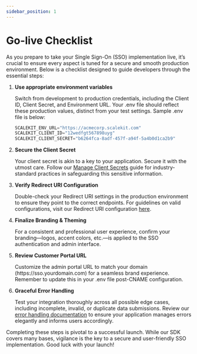 ```yaml
---
sidebar_position: 1
---
```


# Go-live Checklist

As you prepare to take your Single Sign-On (SSO) implementation live, it’s crucial to ensure every aspect is tuned for a secure and smooth production environment. Below is a checklist designed to guide developers through the essential steps: 

1. **Use appropriate environment variables**

    Switch from development to production credentials, including the Client ID, Client Secret, and Environment URL. Your .env file should reflect these production values, distinct from your test settings. Sample .env file is below:

    ```typescript .env
    SCALEKIT_ENV_URL="https://acmecorp.scalekit.com"
    SCALEKIT_CLIENT_ID="12wedfgt567898uyg"
    SCALEKIT_CLIENT_SECRET="b6264fca-8adf-457f-a94f-5a4b0d1ca2b9"
    ```

2. **Secure the Client Secret**

    Your client secret is akin to a key to your application. Secure it with the utmost care. Follow our [Manage Client Secrets](/docs/best-practices/manage-client-secrets.md) guide for industry-standard practices in safeguarding this sensitive information. 

3. **Verify Redirect URI Configuration**
    
    Double-check your Redirect URI settings in the production environment to ensure they point to the correct endpoints. For guidelines on valid configurations, visit our Redirect URI configuration [here](/docs/best-practices/redirect-uri.md).
  
4. **Finalize Branding & Theming**

    For a consistent and professional user experience, confirm your branding—logos, accent colors, etc.—is applied to the SSO authentication and admin interface.

5. **Review Customer Portal URL**
    
    Customize the admin portal URL to match your domain (https<nolink />://sso.yourdomain.com) for a seamless brand experience. Remember to update this in your .env file post-CNAME configuration. 

6. **Graceful Error Handling**
    
    Test your integration thoroughly across all possible edge cases, including incomplete, invalid, or duplicate data submissions. Review our [error handling documentation](/docs/best-practices/error-handling.md) to ensure your application manages errors elegantly and informs users accordingly.


Completing these steps is pivotal to a successful launch. While our SDK covers many bases, vigilance is the key to a secure and user-friendly SSO implementation. Good luck with your launch!
